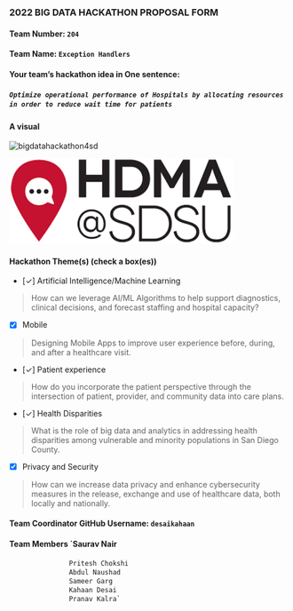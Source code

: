 ### 2022 BIG DATA HACKATHON PROPOSAL FORM

#### Team Number: `204`  

#### Team Name: `Exception Handlers`    
  
#### Your team’s hackathon idea in One sentence:
##### `Optimize operational performance of Hospitals by allocating resources in order to reduce wait time for patients  `


#### A visual

![bigdatahackathon4sd](https://andworx.com/wp-content/uploads/2020/01/Hospital-Flow-Tasking-1024x583.png "Big Data Hackathon for San Diego 2022")  

<img height="10%" width="80%" alt="hdma" src="https://github.com/BigDataForSanDiego/bigdataforsandiego.github.io/blob/master/templates/img/hdma2.png?raw=true"> 


#### Hackathon Theme(s) (check a box(es))
- [✓] Artificial Intelligence/Machine Learning 
> How can we leverage AI/ML Algorithms to help support diagnostics, clinical decisions, and forecast staffing and hospital capacity?
- [X] Mobile
> Designing Mobile Apps to improve user experience before, during, and after a healthcare visit.
- [✓] Patient experience
> How do you incorporate the patient perspective through the intersection of patient, provider, and community data into care plans.
- [✓] Health Disparities
> What is the role of big data and analytics in addressing health disparities among vulnerable and minority populations in San Diego County.
- [X] Privacy and Security
> How can we increase data privacy and enhance cybersecurity measures in the release, exchange and use of healthcare data, both locally and nationally.

#### Team Coordinator GitHub Username: `desaikahaan`

#### Team Members `Saurav Nair
                   Pritesh Chokshi
                   Abdul Naushad
                   Sameer Garg
                   Kahaan Desai
                   Pranav Kalra`

